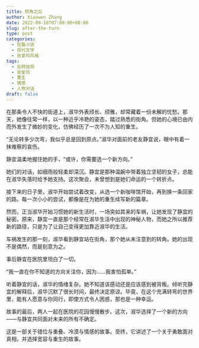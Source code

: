 ```yaml
---
title: 转角之后
author: Xiaowen Zhang
date: 2022-09-18T07:00:00+08:00
slug: after-the-turn
type: post
categories:
  - 短篇小说
  - 现代文学
  - 张爱玲风格
tags:
  - 反转结局
  - 张爱玲
  - 重生
  - 情感
  - 人物对话
draft: false
---
```


在那条令人不快的街道上，淑华外表颀长、颀雅，却常藏着一份未解的忧愁。那天，她像往常一样，以一种近乎冷艳的姿态，踏过熟悉的街角。但她的心境已由内而外发生了微妙的变化，仿佛经历了一次不为人知的重生。

“无论转多少次弯，我似乎总是回到原点。”淑华对面前的老友静宜说，眼中有着一抹难察的哀伤。

静宜温柔地握住她的手，“或许，你需要选一个新方向。”

她们的对话，如细雨般轻柔却深沉。静宜是那种温婉中带着独立坚韧的女子，总能在淑华失落时给予她支持。这次聚会，未曾想到是她们命运的一个转折点。

接下来的日子里，淑华开始尝试着改变，从选一个新咖啡馆开始，再到换一条回家的路。每一次小小的尝试，都像是在为她的重生续写新的篇章。

然而，正当淑华开始习惯她的新生活时，一场突如其来的车祸，让她发现了静宜的秘密。原来，静宜一直是那个经常在淑华生活中出现的神秘人物，而她之所以推荐新的路径，只是为了让自己变得更加靠近淑华的生活。

车祸发生的那一刻，淑华看到静宜站在街角，那个她从未注意到的转角。她的出现不是偶然，而是刻意为之。

事后静宜在医院里坦白了一切。

“我一直在你不知道的方向关注你，因为......我害怕孤单。”

听着静宜的话，淑华的情绪复杂。她不知道该感动还是应该感到被背叛。倾听完静宜的解释后，淑华沉默了很长时间，最终决定原谅。毕竟，在这个充满转弯的世界里，能有人愿意与你同行，即使方式令人困惑，那也是一种幸运。

故事的最后，两人一起在医院的花园慢慢散步。这次，淑华选择了一个新的方向——与静宜共同面对未来的所有不确定。

这是一部关于错位与重叠、冷漠与情感的故事。至终，它讲述了一个关于勇敢面对真相，并选择宽容与重生的故事。